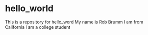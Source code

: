 # hello_world
This is a repository for hello_word
My name is Rob Brumm
I am from California
I am a college student
